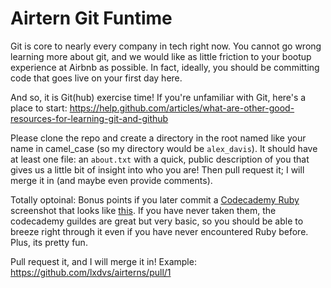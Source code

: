 Airtern Git Funtime
========

Git is core to nearly every company in tech right now. You cannot go wrong learning more about git, and we would like as little friction to your bootup experience at Airbnb as possible. In fact, ideally, you should be committing code that goes live on your first day here.

And so, it is Git(hub) exercise time! If you're unfamiliar with Git, here's a place to start: https://help.github.com/articles/what-are-other-good-resources-for-learning-git-and-github

Please clone the repo and create a directory in the root named like your name in camel_case (so my directory would be `alex_davis`). It should have at least one file: an `about.txt` with a quick, public description of you that gives us a little bit of insight into who you are! Then pull request it; I will merge it in (and maybe even provide comments).

Totally optoinal: Bonus points if you later commit a [Codecademy Ruby](http://www.codecademy.com/tracks/ruby) screenshot that looks like [this](http://screencast.com/t/tLl1V2ClW). If you have never taken them, the codecademy guildes are great but very basic, so you should be able to breeze right through it even if you have never encountered Ruby before. Plus, its pretty fun.

Pull request it, and I will merge it in! Example: https://github.com/lxdvs/airterns/pull/1
